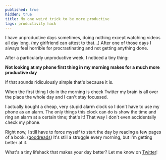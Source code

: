 ```yaml
---
published: true
hidden: true
title: My one weird trick to be more productive
tags: productivity hack
---
```


I have unproductive days sometimes, doing nothing except watching videos all day long. (my girlfriend can attest to that...) After one of those days I always feel horrible for procrastinating and not getting anything done.

After a particularly unproductive week, I noticed a tiny thing:

**Not looking at my phone first thing in my morning makes for a much more productive day**

If that sounds ridiculously simple that's because it is.

When the first thing I do in the morning is check Twitter my brain is all over the place the whole day and I can't stay focussed.

I actually bought a cheap, very stupid alarm clock so I don't have to use my phone as an alarm. The only things this clock can do is show the time and ring an alarm at a certain time; that's it! That way I don't even accidentally check my phone.

Right now, I still have to force myself to start the day by reading a few pages of a book. ([goodreads](https://www.goodreads.com/mxstbr)) It's still a struggle every morning, but I'm getting better at it.

What's a tiny lifehack that makes your day better? Let me know on [Twitter](https://twitter.com/mxstbr)!
